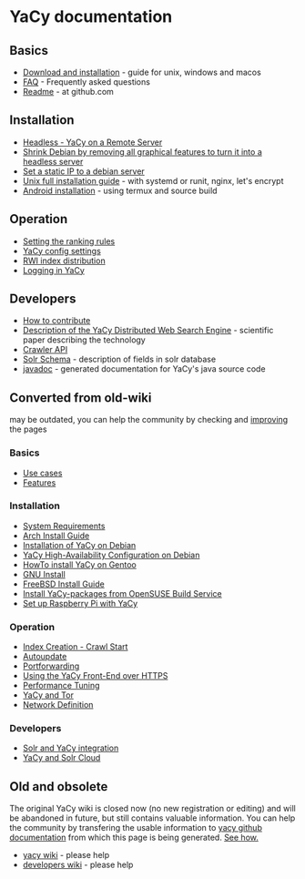 # YaCy documentation

## Basics
* [Download and installation](download_installation.md) - guide for unix, windows and macos
* [FAQ](faq.md) - Frequently asked questions 
* [Readme](https://github.com/yacy/yacy_search_server/blob/master/README.md) - at github.com

## Installation
* [Headless - YaCy on a Remote Server](installation/headless.md)
* [Shrink Debian by removing all graphical features to turn it into a headless server](installation/shrink.md)
* [Set a static IP to a debian server](installation/staticip.md)
* [Unix full installation guide](installation/unix-fullinstall.md) - with systemd or runit, nginx, let's encrypt
* [Android installation](installation/android.md) - using termux and source build

## Operation
* [Setting the ranking rules](operation/ranking.md)
* [YaCy config settings](operation/yacy_conf.md)
* [RWI index distribution](operation/rwi-index-distribution.md)
* [Logging in YaCy](operation/logging.md)

## Developers
* [How to contribute](contribute.md)
* [Description of the YaCy Distributed Web Search Engine](https://yacy.net/material/Description_of_the_YaCy_Distributed_Web_Search_Engine_Herrmann_Ning_Diaz_Preneel_ESAT_KULeuven_COSIC_article-2459.pdf) - scientific paper describing the technology
* [Crawler API](api/crawler.md)
* [Solr Schema](dev/solr-schema.md) - description of fields in solr database
* [javadoc](https://yacy.net/api/javadoc/) - generated documentation for YaCy's java source code

## Converted from old-wiki
may be outdated, you can help the community by checking and [improving](contribute.md) the pages

### Basics
* [Use cases](use_cases.md)
* [Features](features.md)

### Installation
* [System Requirements](installation/requirements.md)
* [Arch Install Guide](installation/archinstall.md)
* [Installation of YaCy on Debian](installation/debianinstall.md)
* [YaCy High-Availability Configuration on Debian](installation/debian_high_availability.md)
* [HowTo install YaCy on Gentoo](installation/gentooinstall.md)
* [GNU Install](installation/gnuinstall.md)
* [FreeBSD Install Guide](installation/freebsdinstall.md)
* [Install YaCy-packages from OpenSUSE Build Service](installation/obsinstall.md)
* [Set up Raspberry Pi with YaCy](installation/raspberry_pi.md)

### Operation
* [Index Creation - Crawl Start](operation/crawlstart_p.md)
* [Autoupdate](operation/autoupdate.md)
* [Portforwarding](operation/portforwarding.md)
* [Using the YaCy Front-End over HTTPS](operation/yacyoverhttps.md)
* [Performance Tuning](operation/performance.md)
* [YaCy and Tor](operation/yacy-tor.md)
* [Network Definition](operation/network-definition.md)

### Developers
* [Solr and YaCy integration](dev/solr.md)
* [YaCy and Solr Cloud](dev/solrcloud.md)

## Old and obsolete
The original YaCy wiki is closed now (no new registration or editing) and
will be abandoned in future, but still contains valuable information.  You
can help the community by transfering the usable information to [yacy github
documentation](https://github.com/yacy/yacy_net_homepage/) from which this
page is being generated.  [See how.](contribute.md)

* [yacy wiki](https://wiki.yacy.net/index.php/En:Start) - please help
* [developers wiki](https://wiki.yacy.net/index.php/Dev:Start) - please help
